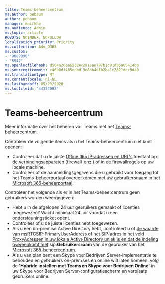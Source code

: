 ```yaml
---
title: Teams-beheercentrum
ms.author: pebaum
author: pebaum
manager: mnirkhe
ms.audience: Admin
ms.topic: article
ROBOTS: NOINDEX, NOFOLLOW
localization_priority: Priority
ms.collection: Adm_O365
ms.custom:
- "9002890"
- "5542"
ms.openlocfilehash: d504a26ee6532ec291eae797b1c81d86a05414b0
ms.sourcegitcommit: c46b8df485edbd13e8bb4d1b2ba1c2821ddc9da0
ms.translationtype: MT
ms.contentlocale: nl-NL
ms.lasthandoff: 05/23/2020
ms.locfileid: "44354083"
---
```

# <a name="teams-admin-center"></a>Teams-beheercentrum

Meer informatie over het beheren van Teams met het [Teams-beheercentrum](https://docs.microsoft.com/microsoftteams/manage-teams-skypeforbusiness-admin-center).

Controleer de volgende items als u het Teams-beheercentrum niet kunt openen:

- Controleer dat u de juiste [Office 365 IP-adressen en URL's](https://docs.microsoft.com/Office365/Enterprise/office-365-ip-web-service) toestaat op de verbindingsapparaten (firewall, enz.) of in de firewallregels op uw locale machine.
- Controleer of de aanmeldingsgegevens die u gebruikt voor toegang tot het Teams-beheerportaal overeenkomen met uw gebruikersnaam in het [Microsoft 365-beheerportaal](https://admin.microsoft.com/Adminportal/Home?source=applauncher#/users).

Controleer het volgende als er in het Teams-beheercentrum geen gebruikers worden weergegeven:

- Hebt u in de afgelopen 24 uur gebruikers gemaakt of licenties toegewezen? Wacht minimaal 24 uur voordat u een ondersteuningsticket opent.
- Controleer of u de juiste licenties hebt toegewezen.
- Als u een on-premise Active Directory hebt, controleert u of [de waarde van msRTCSIP-PrimaryUserAddress of het SIP-adres in het veld ProxyAdressen in uw lokale Active Directory uniek is en dat de indeling overeenkomt met](https://docs.microsoft.com/skypeforbusiness/troubleshoot/online-configuration/msrtcsip-primaryuseraddress-proxyaddaddress) sip:**Gebruikersnaam** van de gebruiker van het [Microsoft 365-beheercentrum](https://admin.microsoft.com/Adminportal/Home?source=applauncher#/users).
- Als u van plan bent een Skype voor Bedrijven Server-implementatie te behouden en gebruikers on-premises en online wilt laten homeen: volg de **'Hybride instellen met Teams en Skype voor Bedrijven Online'** in uw Skype voor Bedrijven Server-configuratiescherm en verplaats gebruikers online.
